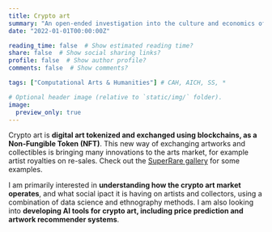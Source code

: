 ```yaml
---
title: Crypto art
summary: "An open-ended investigation into the culture and economics of crypto art: Digital art exchanged on blockchains."
date: "2022-01-01T00:00:00Z"

reading_time: false  # Show estimated reading time?
share: false  # Show social sharing links?
profile: false  # Show author profile?
comments: false  # Show comments?

tags: ["Computational Arts & Humanities"] # CAH, AICH, SS, *

# Optional header image (relative to `static/img/` folder).
image:
  preview_only: true
---
```


Crypto art is **digital art tokenized and exchanged using blockchains, as a Non-Fungible Token (NFT)**. This new way of exchanging artworks and collectibles is bringing many innovations to the arts market, for example artist royalties on re-sales. Check out the [SuperRare gallery](https://superrare.co) for some examples.

I am primarily interested in **understanding how the crypto art market operates**, and what social ipact it is having on artists and collectors, using a combination of data science and ethnography methods. I am also looking into **developing AI tools for crypto art, including price prediction and artwork recommender systems**.